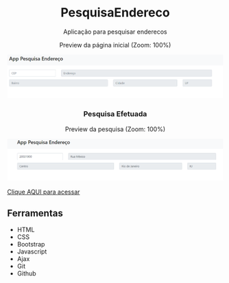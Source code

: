 <h1 align="center"> PesquisaEndereco </h1>

<p align="center">Aplicação para pesquisar enderecos</p>

<p align="center">Preview da página inicial (Zoom: 100%)</p>
<img src="/public/preview/PesquisaEndereco-Home-Preview.png">

<h3 align="center">Pesquisa Efetuada</h3>
<p align="center">Preview da pesquisa (Zoom: 100%)</p>
<img src="/public/preview/PesquisaEndereco-Pesquisa-Preview.png">

[Clique AQUI para acessar](https://nepht022.github.io/PesquisaEndereco/)

## Ferramentas

- HTML
- CSS
- Bootstrap
- Javascript
- Ajax
- Git
- Github
